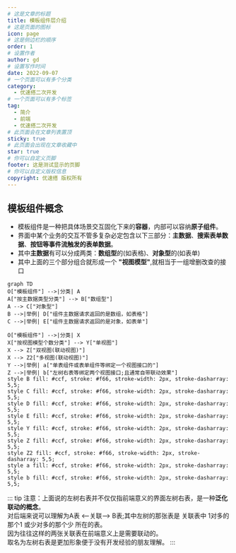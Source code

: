 ```yaml
---
# 这是文章的标题
title: 模板组件层介绍
# 这是页面的图标
icon: page
# 这是侧边栏的顺序
order: 1
# 设置作者
author: gd
# 设置写作时间
date: 2022-09-07
# 一个页面可以有多个分类
category:
  - 优速搭二次开发
# 一个页面可以有多个标签
tag:
  - 简介
  - 前端
  - 优速搭二次开发
# 此页面会在文章列表置顶
sticky: true
# 此页面会出现在文章收藏中
star: true
# 你可以自定义页脚
footer: 这是测试显示的页脚
# 你可以自定义版权信息
copyright: 优速搭 版权所有
---
```



## 模板组件概念
* 模板组件是一种把具体场景交互固化下来的**容器**，内部可以容纳**原子组件**。
* 界面中某个业务的交互不管多复杂必定包含以下三部分：**主数据**、**搜索表单数据**、**按钮等事件流触发的表单数据**。
* 其中**主数据**有可以分成两类：**数组型**的(如表格)、**对象型**的(如表单)
* 其中上面的三个部分组合就形成一个 **"视图模型"**,就相当于一组增删改查的接口

```mermaid
graph TD
O["模板组件"] -->|分类| A
A["按主数据类型分类"] --> B["数组型"]
A --> C["对象型"]
B -->|举例| D["组件主数据请求返回的是数组，如表格"]
C -->|举例| E["组件主数据请求返回的是对象，如表单"]

O["模板组件"] -->|分类| X
X["按视图模型个数分类"] --> Y["单视图"]
X --> Z["双视图(联动视图)"]
X --> Z2["多视图(联动视图)"]
Y -->|举例| a["单表组件或表单组件等绑定一个视图接口的"]
Z -->|举例| b["左树右表等绑定两个视图接口;且通常自带联动效果"]
style B fill: #ccf, stroke: #f66, stroke-width: 2px, stroke-dasharray: 5,5;
style C fill: #ccf, stroke: #f66, stroke-width: 2px, stroke-dasharray: 5,5;
style D fill: #ccf, stroke: #f66, stroke-width: 2px, stroke-dasharray: 5,5;
style E fill: #ccf, stroke: #f66, stroke-width: 2px, stroke-dasharray: 5,5;
style Y fill: #ccf, stroke: #f66, stroke-width: 2px, stroke-dasharray: 5,5;
style Z fill: #ccf, stroke: #f66, stroke-width: 2px, stroke-dasharray: 5,5;
style Z2 fill: #ccf, stroke: #f66, stroke-width: 2px, stroke-dasharray: 5,5;
style a fill: #ccf, stroke: #f66, stroke-width: 2px, stroke-dasharray: 5,5;
style b fill: #ccf, stroke: #f66, stroke-width: 2px, stroke-dasharray: 5,5;
```

::: tip
注意：上面说的左树右表并不仅仅指前端意义的界面左树右表，是一种**泛化联动的概念**。<br/>对后端来说可以理解为A表 <--关联--> B表;其中左树的那张表是 关联表中 1对多的那个1 或少对多的那个少 所在的表。<br/>因为往往这样的两张关联表在前端意义上是需要联动的。<br/>取名为左树右表是更加形象便于没有开发经验的朋友理解。
:::
